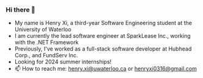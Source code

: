 ### Hi there 👋
- My name is Henry Xi, a third-year Software Engineering student at the University of Waterloo
- I am currently the lead software engineer at SparkLease Inc., working with the .NET Framework
- Previously, I've worked as a full-stack software developer at Hubhead Corp., and FundServ Inc.
- Looking for 2024 summer internships! 
- 📫 How to reach me: henry.xi@uwaterloo.ca or henryxi0316@gmail.com


